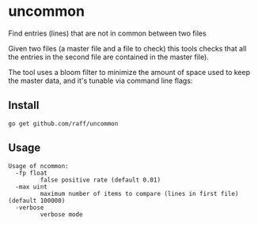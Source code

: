 # uncommon
Find entries (lines) that are not in common between two files

Given two files (a master file and a file to check) this tools checks that all the entries in the second file are contained
in the master file).

The tool uses a bloom filter to minimize the amount of space used to keep the master data, and it's tunable via command line flags:

## Install
    go get github.com/raff/uncommon
    
## Usage
    Usage of ncommon:
      -fp float
    	     false positive rate (default 0.01)
      -max uint
    	     maximum number of items to compare (lines in first file) (default 100000)
      -verbose
    	     verbose mode
